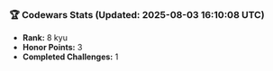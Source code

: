 ### 🏆 Codewars Stats (Updated: 2025-08-03 16:10:08 UTC)

- **Rank:** 8 kyu
- **Honor Points:** 3
- **Completed Challenges:** 1
